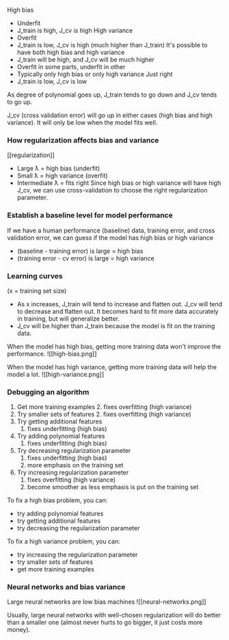 High bias
- Underfit
- J_train is high, J_cv is high
High variance
- Overfit
- J_train is low, J_cv is high (much higher than J_train)
It's possible to have both high bias and high variance
- J_train will be high, and J_cv will be much higher
- Overfit in some parts, underfit in other
- Typically only high bias or only high variance
Just right
- J_train is low, J_cv is low

As degree of polynomial goes up, J_train tends to go down and J_cv tends to go up.

J_cv (cross validation error) will go up in either cases (high bias and high variance). It will only be low when the model fits well.
### How regularization affects bias and variance
[[regularization]]
- Large ƛ = high bias (underfit)
- Small ƛ = high variance (overfit)
- Intermediate ƛ = fits right
Since high bias or high variance will have high J_cv, we can use cross-validation to choose the right regularization parameter.

### Establish a baseline level for model performance
If we have a human performance (baseline) data, training error, and cross validation error, we can guess if the model has high bias or high variance
- (baseline - training error) is large = high bias
- (training error - cv error) is large = high variance

### Learning curves
(x = training set size)
- As x increases, J_train will tend to increase and flatten out. J_cv will tend to decrease and flatten out. It becomes hard to fit more data accurately in training, but will generalize better.
- J_cv will be higher than J_train because the model is fit on the training data.

When the model has high bias, getting more training data won't improve the performance.
![[high-bias.png]]

When the model has high variance, getting more training data will help the model a lot.
![[high-variance.png]]

### Debugging an algorithm
1. Get more training examples
	2. fixes overfitting (high variance)
2. Try smaller sets of features
	2. fixes overfitting (high variance)
3. Try getting additional features
	1. fixes underfitting (high bias)
4. Try adding polynomial features
	1. fixes underfitting (high bias)
5. Try decreasing regularization parameter
	1. fixes underfitting (high bias)
	2. more emphasis on the training set
6. Try increasing regularization parameter
	1. fixes overfitting (high variance)
	2. become smoother as less emphasis is put on the training set

To fix a high bias problem, you can:
- try adding polynomial features
- try getting additional features
- try decreasing the regularization parameter

To fix a high variance problem, you can:
- try increasing the regularization parameter
- try smaller sets of features
- get more training examples
### Neural networks and bias variance
Large neural networks are low bias machines
![[neural-networks.png]]

Usually, large neural networks with well-chosen regularization will do better than a smaller one (almost never hurts to go bigger, it just costs more money).